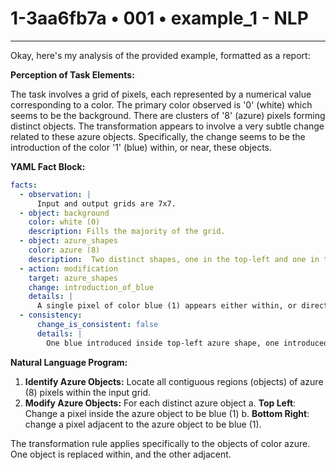 # 1-3aa6fb7a • 001 • example_1 - NLP

---
Okay, here's my analysis of the provided example, formatted as a report:

**Perception of Task Elements:**

The task involves a grid of pixels, each represented by a numerical value corresponding to a color. The primary color observed is '0' (white) which seems to be the background. There are clusters of '8' (azure) pixels forming distinct objects. The transformation appears to involve a very subtle change related to these azure objects. Specifically, the change seems to be the introduction of the color '1' (blue) within, or near, these objects.

**YAML Fact Block:**



```yaml
facts:
  - observation: |
      Input and output grids are 7x7.
  - object: background
    color: white (0)
    description: Fills the majority of the grid.
  - object: azure_shapes
    color: azure (8)
    description:  Two distinct shapes, one in the top-left and one in the bottom-right.
  - action: modification
    target: azure_shapes
    change: introduction_of_blue
    details: |
      A single pixel of color blue (1) appears either within, or directly adjacent to, an azure (8) shape. The precise location where the blue pixel appears to vary between the two azure shapes. Top left shape had blue replace a pixel inside, while the bottom right shape had blue replace a pixel adjacent to it.
  - consistency:
      change_is_consistent: false
      details: |
        One blue introduced inside top-left azure shape, one introduced adjacent to bottom-right azure shape.

```



**Natural Language Program:**

1.  **Identify Azure Objects:** Locate all contiguous regions (objects) of azure (8) pixels within the input grid.
2.  **Modify Azure Objects:** For each distinct azure object
    a. **Top Left**: Change a pixel inside the azure object to be blue (1)
    b. **Bottom Right**: change a pixel adjacent to the azure object to be blue (1).

The transformation rule applies specifically to the objects of color azure. One object is replaced within, and the other adjacent.

